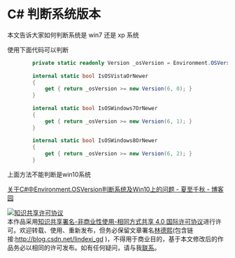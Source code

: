 # C# 判断系统版本

本文告诉大家如何判断系统是 win7 还是 xp 系统

<!--more-->
<!-- CreateTime:2019/10/18 15:02:00 -->


使用下面代码可以判断

```csharp
        private static readonly Version _osVersion = Environment.OSVersion.Version;
 
        internal static bool IsOSVistaOrNewer
        {
            get { return _osVersion >= new Version(6, 0); }
        }
 
        internal static bool IsOSWindows7OrNewer
        {
            get { return _osVersion >= new Version(6, 1); }
        }
 
        internal static bool IsOSWindows8OrNewer
        {
            get { return _osVersion >= new Version(6, 2); }
        }
```

上面方法不能判断是win10系统

[关于C#中Environment.OSVersion判断系统及Win10上的问题 - 夏至千秋 - 博客园](https://www.cnblogs.com/chihirosan/p/5139078.html )

<a rel="license" href="http://creativecommons.org/licenses/by-nc-sa/4.0/"><img alt="知识共享许可协议" style="border-width:0" src="https://licensebuttons.net/l/by-nc-sa/4.0/88x31.png" /></a><br />本作品采用<a rel="license" href="http://creativecommons.org/licenses/by-nc-sa/4.0/">知识共享署名-非商业性使用-相同方式共享 4.0 国际许可协议</a>进行许可。欢迎转载、使用、重新发布，但务必保留文章署名[林德熙](http://blog.csdn.net/lindexi_gd)(包含链接:http://blog.csdn.net/lindexi_gd )，不得用于商业目的，基于本文修改后的作品务必以相同的许可发布。如有任何疑问，请与我[联系](mailto:lindexi_gd@163.com)。 

